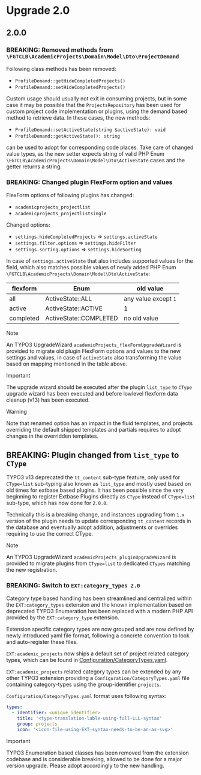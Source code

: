 # Upgrade 2.0

## 2.0.0

### BREAKING: Removed methods from `\FGTCLB\AcademicProjects\Domain\Model\Dto\ProjectDemand`

Following class methods has been removed:

* `ProfileDemand::getHideCompletedProjects()`
* `ProfileDemand::setHideCompletedProjects()`

Custom usage should usually not exit in consuming projects, but in some case it may be possible that
the `ProjectsRepository` has been used for custom project code implementation or plugins, using the
demand based method to retrieve data. In these cases, the new methods:

* `ProfileDemand::setActiveState(string $activeState): void`
* `ProfileDemand::getActiveState(): string`

can be used to adopt for corresponding code places. Take care of changed value types, as the new
setter expects string of valid PHP Enum `\FGTCLB\AcademicProjects\Domain\Model\Dto\ActiveState`
cases and the getter returns a string.

### BREAKING: Changed plugin FlexForm option and values

FlexForm options of following plugins has changed:

* `academicprojects_projectlist`
* `academicprojects_projectlistsingle`

Changed options:

* `settings.hideCompletedProjects` => `settings.activeState`
* `settings.filter.options` => `settings.hideFilter`
* `settings.sorting.options` => `settings.hideSorting`

In case of `settings.activeState` that also includes supported values for the field, which also matches possible
values of newly added PHP Enum `\FGTCLB\AcademicProjects\Domain\Model\Dto\ActiveState`:

| flexform  | Enum                   | old value            |
|-----------|------------------------|----------------------|
| all       | ActiveState::ALL       | any value except `1` |
| active    | ActiveState::ACTIVE    | 1                    |
| completed | ActiveState::COMPLETED | no old value         |

> [!NOTE]
> An TYPO3 UpgradeWizard `academicProjects_flexFormUpgradeWizard` is provided to migrate old
> plugin FlexForm options and values to the new settings and values, in case of `activeState`
> also transforming the value based on mapping mentioned in the table above.

> [!IMPORTANT]
> The upgrade wizard should be executed after the plugin `list_type` to `CType` upgrade wizard
> has been executed and before lowlevel flexform data cleanup (v13) has been executed.

> [!WARNING]
> Note that renamed option has an impact in the fluid templates, and projects overriding the
> default shipped templates and partials requires to adopt changes in the overridden templates.

## BREAKING: Plugin changed from `list_type` to `CType`

TYPO3 v13 deprecated the `tt_content` sub-type feature, only used for `CType=list` sub-typing also known
as `list_type` and mostly used based on old times for extbase based plugins. It has been possible since
the very beginning to register Extbase Plugins directly as `CType` instead of `CType=list` sub-type, which
has now done for `2.0.0`.

Technically this is a breaking change, and instances upgrading from `1.x` version of the plugin needs to
update corresponding `tt_content` records in the database and eventually adopt addition, adjustments or
overrides requiring to use the correct CType.

> [!NOTE]
> An TYPO3 UpgradeWizard `academicProjects_pluginUpgradeWizard` is provided to migrate
> plugins from `CType=list` to dedicated `CTypes` matching the new registration.

### BREAKING: Switch to `EXT:category_types 2.0`

Category type based handling has been streamlined and centralized within the `EXT:category_types` extension
and the known implementation based on deprecated TYPO3 Enumeration has been replaced with a modern PHP API
provided by the `EXT:category_type` extension.

Extension specific category types are now grouped and are now defined by newly introduced yaml file format,
following a concrete convention to look and auto-register these files.

`EXT:academic_projects` now ships a default set of project related category types, which can be found
in [Configuration/CategoryTypes.yaml](./Configuration/CategoryTypes.yaml).

`EXT:academic_projects` related category types can be extended by any other TYPO3 extension providing a
`Configuration/CategoryTypes.yaml` file containing category-types using the group-identifier `projects`.

`Configuration/CategoryTypes.yaml` format uses following syntax:

```yaml
types:
  - identifier: <unique_identifier>
    title: '<type-translation-lable-using-full-LLL-syntax'
    group: projects
    icon: '<icon-file-using-EXT-syntax-needs-to-be-an-as-svg>'
```

> [!IMPORTANT]
> TYPO3 Enumeration based classes has been removed from the extension codebase
> and is considerable breaking, allowed to be done for a major version upgrade.
> Please adopt accordingly to the new handling.
